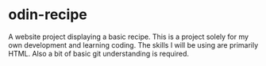 # odin-recipe
A website project displaying a basic recipe.
This is a project solely for my own development and learning coding.
The skills I will be using are primarily HTML. Also a bit of basic git understanding is required.